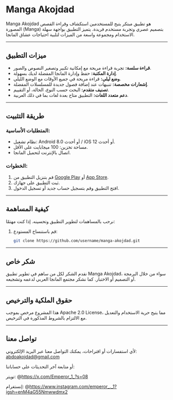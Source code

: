 # Manga Akojdad

Manga Akojdad هو تطبيق مبتكر يتيح للمستخدمين استكشاف وقراءة القصص المصورة (Manga) بتصميم عصري وتجربة مستخدم فريدة. يتميز التطبيق بواجهة سهلة الاستخدام ومجموعة واسعة من الميزات لتلبية احتياجات عشاق المانجا.

---

## **ميزات التطبيق**

- **قراءة سلسة:** تجربة قراءة مريحة مع إمكانية تكبير وتصغير النصوص والصور.
- **إدارة المكتبة:** حفظ وإدارة المانجا المفضلة لديك بسهولة.
- **وضع ليلي:** قراءة مريحة في جميع الأوقات مع الوضع الليلي.
- **إشعارات مخصصة:** تنبيهات عند إضافة فصول جديدة للمسلسلات المفضلة.
- **تصنيف متقدم:** البحث حسب النوع، الحالة، أو التقييم.
- **دعم متعدد اللغات:** التطبيق متاح بعدة لغات بما في ذلك العربية.

---

## **طريقة التثبيت**

### **المتطلبات الأساسية:**
- نظام تشغيل: Android 8.0 أو أحدث / iOS 12 أو أحدث.
- مساحة تخزين: 100 ميجابايت على الأقل.
- اتصال بالإنترنت لتحميل المانجا.

### **الخطوات:**
1. قم بتنزيل التطبيق من [Google Play](#) أو [App Store](#).
2. ثبت التطبيق على جهازك.
3. افتح التطبيق وقم بتسجيل حساب جديد أو تسجيل الدخول.

---

## **كيفية المساهمة**

نرحب بالمساهمات لتطوير التطبيق وتحسينه. إذا كنت مهتمًا:
1. قم باستنساخ المستودع:
   ```bash
   git clone https://github.com/username/manga-akojdad.git

---
## **شكر خاص**

نقدم الشكر لكل من ساهم في تطوير تطبيق Manga Akojdad، سواء من خلال البرمجة أو التصميم أو الاختبار. كما نشكر مجتمع المانجا العربي لدعمه وتشجيعه.


---

## **حقوق الملكية والترخيص**

هذا المشروع مرخص بموجب Apache 2.0 License، مما يتيح حرية الاستخدام والتعديل مع الالتزام بالشروط المذكورة في الترخيص.


---

## **تواصل معنا**

لأي استفسارات أو اقتراحات، يمكنك التواصل معنا عبر البريد الإلكتروني:
abdoakojdad@gmail.com

أو متابعة آخر التحديثات على حساباتنا:

تويتر: @https://x.com/Emperor_1_?s=08

إنستغرام: @https://www.instagram.com/emperor_._1?igsh=enM4aG55Nmwwdmx2